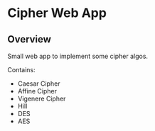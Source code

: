 # Cipher Web App

## Overview
Small web app to implement some cipher algos.

Contains:
- Caesar Cipher
- Affine Cipher
- Vigenere Cipher
- Hill
- DES
- AES
